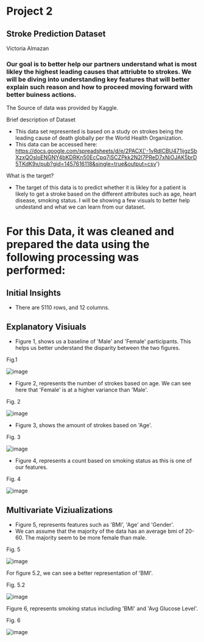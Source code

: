 # Project 2 

## Stroke Prediction Dataset

Victoria Almazan


### Our goal is to better help our partners understand what is most likley the highest leading causes that attriubte to strokes. We will be diving into understanding key features that will better explain such reason and how to proceed moving forward with better buiness actions.


 The Source of data was provided by Kaggle.
 
 Brief description of Dataset
 - This data set represented is based on a study on strokes being the leading cause of death globally per the World Health Organization. 
 - This data can be accessed here: https://docs.google.com/spreadsheets/d/e/2PACX('-1vRdlCBU471ijgzSbXzxQOsloENGNY4bKDRKn50EcCpq7iSCZPkk2N2l7PReD7xNiOJAK5brD5TKdK9x/pub?gid=1457616118&single=true&output=csv')


 What is the target?
 - The target of this data is to predict whether it is likley for a patient is likely to get a stroke based on the different attributes such as age, heart disease, smoking status. I will be showing a few visuals to better help undestand and what we can learn from our dataset. 
 

# For this Data, it was cleaned and prepared the data using the following processing was performed:

## Initial Insights 

- There are 5110 rows, and 12 columns.

## Explanatory Visiuals

- Figure 1, shows us a baseline of 'Male' and 'Female' participants. This helps us better understand the disparity between the two figures.  

Fig.1 

![image](https://github.com/valmazan/Project_2_Part_1/assets/126423326/c0a50c78-011b-4579-ab74-27a56836c25b)

- Figure 2, represents the number of strokes based on age. We can see here that 'Female' is at a higher variance than 'Male'.

Fig. 2


![image](https://github.com/valmazan/Project_2_Part_1/assets/126423326/88ddcaa8-e436-4084-92ea-1f703f56306e)


- Figure 3, shows the amount of strokes based on 'Age'. 

Fig. 3 

![image](https://github.com/valmazan/Project_2_Part_1/assets/126423326/22f95106-2ebb-4579-9ae4-e96066b5fde9)

- Figure 4, represents a count based on smoking status as this is one of our features.

Fig. 4 

![image](https://github.com/valmazan/Project_2_Part_1/assets/126423326/2f493a95-6db1-4212-8ef7-9e88fb01283a)

## Multivariate Viziualizations 

- Figure 5, represents features such as 'BMI', 'Age' and 'Gender'. 
- We can assume that the majority of the data has an average bmi of 20- 60. The majority seem to be more female than male. 

Fig. 5 

![image](https://github.com/valmazan/Project_2_Part_1/assets/126423326/f74c525d-a13d-42f7-8f71-a60e9bcb1004)

For figure 5.2, we can see a better representation of 'BMI'.

Fig. 5.2 

![image](https://github.com/valmazan/Project_2_Part_1/assets/126423326/7ecb7f7f-ff8e-4d53-b72b-1741a217e265)

Figure 6, represents smoking status including 'BMI' and 'Avg Glucose Level'.

Fig. 6

![image](https://github.com/valmazan/Project_2_Part_1/assets/126423326/3f555fd3-7e2d-4f92-b927-2811323797c6)



